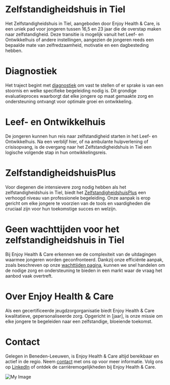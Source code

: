 # Zelfstandigheidshuis in Tiel

Het Zelfstandigheidshuis in Tiel, aangeboden door Enjoy Health & Care, is een uniek pad voor jongeren tussen 16,5 en 23 jaar die de overstap maken naar zelfstandigheid. Deze transitie is mogelijk vanuit het Leef- en Ontwikkelhuis of andere instellingen, aangezien de jongeren reeds een bepaalde mate van zelfredzaamheid, motivatie en een dagbesteding hebben.

# Diagnostiek
Het traject begint met [diagnostiek]() om vast te stellen of er sprake is van een stoornis en welke specifieke begeleiding nodig is. Dit grondige evaluatieproces waarborgt dat elke jongere op maat gemaakte zorg en ondersteuning ontvangt voor optimale groei en ontwikkeling.

# Leef- en Ontwikkelhuis
De jongeren kunnen hun reis naar zelfstandigheid starten in het Leef- en Ontwikkelhuis. Na een verblijf hier, of na ambulante hulpverlening of crisisopvang, is de overgang naar het Zelfstandigheidshuis in Tiel een logische volgende stap in hun ontwikkelingsreis.

# ZelfstandigheidshuisPlus
Voor diegenen die intensievere zorg nodig hebben als het zelfstandigheidshuis in Tiel, biedt het [ZelfstandigheidshuisPlus]() een verhoogd niveau van professionele begeleiding. Onze aanpak is erop gericht om elke jongere te voorzien van de tools en vaardigheden die cruciaal zijn voor hun toekomstige succes en welzijn.

# Geen wachttijden voor het zelfstandigheidshuis in Tiel
Bij Enjoy Health & Care erkennen we de complexiteit van de uitdagingen waarmee jongeren worden geconfronteerd. Dankzij onze efficiënte aanpak, zoals beschreven op onze [wachttijden pagina](), kunnen we snel handelen om de nodige zorg en ondersteuning te bieden in een markt waar de vraag het aanbod vaak overtreft.

# Over Enjoy Health & Care
Als een gecertificeerde jeugdzorgorganisatie biedt Enjoy Health & Care kwalitatieve, gepersonaliseerde zorg. Opgericht in [jaar], is onze missie om elke jongere te begeleiden naar een zelfstandige, bloeiende toekomst.

# Contact
Gelegen in Beneden-Leeuwen, is Enjoy Health & Care altijd bereikbaar en actief in de regio. Neem [contact]() met ons op voor meer informatie. Volg ons op [LinkedIn]() of ontdek de carrièremogelijkheden bij Enjoy Health & Care.

![My Image](/images/services/Zelfstandigheidshuis-in-Tiel.webp)